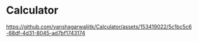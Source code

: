 # Calculator

https://github.com/vanshagarwaliitk/Calculator/assets/153419022/5c1bc5c6-68df-4d31-8045-ad7bf1743174

